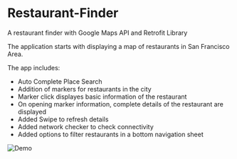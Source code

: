 # Restaurant-Finder
A restaurant finder with Google Maps API and Retrofit Library

The application starts with displaying a map of restaurants in San Francisco Area.

The app includes:
* Auto Complete Place Search
* Addition of markers for restaurants in the city
* Marker click displayes basic information of the restaurant
* On opening marker information, complete details of the restaurant are displayed
* Added Swipe to refresh details
* Added network checker to check connectivity
* Added options to filter restaurants in a bottom navigation sheet

![Demo](https://github.com/pancr9/Restaurant-Finder/blob/master/RestaurantFinderDemo.gif)
